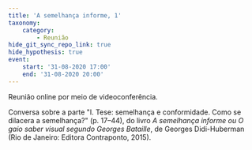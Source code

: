 ```yaml
---
title: 'A semelhança informe, 1'
taxonomy:
    category:
        - Reunião
hide_git_sync_repo_link: true
hide_hypothesis: true
event:
    start: '31-08-2020 17:00'
    end: '31-08-2020 20:00'
---
```


Reunião online por meio de videoconferência.

Conversa sobre a parte "I. Tese: semelhança e conformidade. Como se dilacera a semelhança?" (p. 17–44), do livro _A semelhança informe ou O gaio saber visual segundo Georges Bataille_, de Georges Didi-Huberman (Rio de Janeiro: Editora Contraponto, 2015).